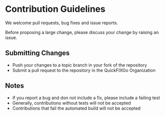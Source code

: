 # Contribution Guidelines

We welcome pull requests, bug fixes and issue reports.

Before proposing a large change, please discuss your change by raising an issue.

## Submitting Changes

* Push your changes to a topic branch in your fork of the repository
* Submit a pull request to the repository in the QuickFIXGo Organization

## Notes

* If you report a bug and don not include a fix, please include a failing test
* Generally, contributions without tests will not be accepted
* Contributions that fail the automated build will not be accepted
